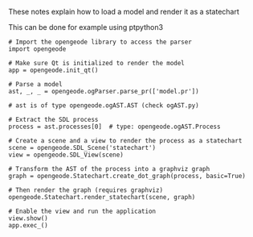 These notes explain how to load a model and render it as a statechart

This can be done for example using ptpython3


    # Import the opengeode library to access the parser
    import opengeode

    # Make sure Qt is initialized to render the model
    app = opengeode.init_qt()

    # Parse a model
    ast, _, _ = opengeode.ogParser.parse_pr(['model.pr'])

    # ast is of type opengeode.ogAST.AST (check ogAST.py)

    # Extract the SDL process
    process = ast.processes[0]  # type: opengeode.ogAST.Process

    # Create a scene and a view to render the process as a statechart
    scene = opengeode.SDL_Scene('statechart')
    view = opengeode.SDL_View(scene)

    # Transform the AST of the process into a graphviz graph
    graph = opengeode.Statechart.create_dot_graph(process, basic=True)
  
    # Then render the graph (requires graphviz)
    opengeode.Statechart.render_statechart(scene, graph)

    # Enable the view and run the application
    view.show()
    app.exec_()








